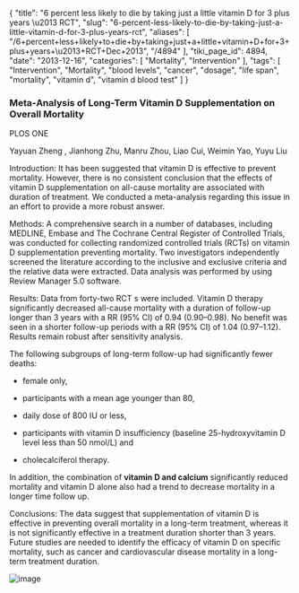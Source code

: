 {
    "title": "6 percent less likely to die by taking just a little vitamin D for 3 plus years \u2013 RCT",
    "slug": "6-percent-less-likely-to-die-by-taking-just-a-little-vitamin-d-for-3-plus-years-rct",
    "aliases": [
        "/6+percent+less+likely+to+die+by+taking+just+a+little+vitamin+D+for+3+plus+years+\u2013+RCT+Dec+2013",
        "/4894"
    ],
    "tiki_page_id": 4894,
    "date": "2013-12-16",
    "categories": [
        "Mortality",
        "Intervention"
    ],
    "tags": [
        "Intervention",
        "Mortality",
        "blood levels",
        "cancer",
        "dosage",
        "life span",
        "mortality",
        "vitamin d",
        "vitamin d blood test"
    ]
}


### Meta-Analysis of Long-Term Vitamin D Supplementation on Overall Mortality

PLOS ONE

Yayuan Zheng ,    Jianhong Zhu,     Manru Zhou,    Liao Cui,    Weimin Yao,     Yuyu Liu

Introduction: It has been suggested that vitamin D is effective to prevent mortality. However, there is no consistent conclusion that the effects of vitamin D supplementation on all-cause mortality are associated with duration of treatment. We conducted a meta-analysis regarding this issue in an effort to provide a more robust answer.

Methods: A comprehensive search in a number of databases, including MEDLINE, Embase and The Cochrane Central Register of Controlled Trials, was conducted for collecting randomized controlled trials (RCTs) on vitamin D supplementation preventing mortality. Two investigators independently screened the literature according to the inclusive and exclusive criteria and the relative data were extracted. Data analysis was performed by using Review Manager 5.0 software.

Results: Data from forty-two RCT s were included. Vitamin D therapy significantly decreased all-cause mortality with a duration of follow-up longer than 3 years with a RR (95% CI) of 0.94 (0.90–0.98). No benefit was seen in a shorter follow-up periods with a RR (95% CI) of 1.04 (0.97–1.12). Results remain robust after sensitivity analysis. 

The following subgroups of long-term follow-up had significantly fewer deaths: 

* female only, 

* participants with a mean age younger than 80, 

* daily dose of 800 IU or less, 

* participants with vitamin D insufficiency (baseline 25-hydroxyvitamin D level less than 50 nmol/L) and 

* cholecalciferol therapy. 

In addition, the combination of  **vitamin D and calcium**  significantly reduced mortality and vitamin D alone also had a trend to decrease mortality in a longer time follow up.

Conclusions: The data suggest that supplementation of vitamin D is effective in preventing overall mortality in a long-term treatment, whereas it is not significantly effective in a treatment duration shorter than 3 years. Future studies are needed to identify the efficacy of vitamin D on specific mortality, such as cancer and cardiovascular disease mortality in a long-term treatment duration.

<img src="https://d378j1rmrlek7x.cloudfront.net/attachments/jpeg/mortality-over-3-year.jpg" alt="image">